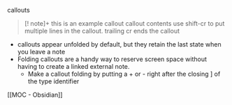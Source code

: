 callouts
>[! note]+ this is an example callout
>callout contents
>use shift-cr to put multiple lines in the callout.  trailing cr ends the callout


* callouts appear unfolded by default, but they retain the last state when you leave a note
* Folding callouts are a handy way to reserve screen space without having to create a linked external note.
	* Make a callout folding by putting a + or - right after the closing ] of the type identifier

[[MOC - Obsidian]]
